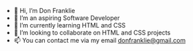 - 👋 Hi, I’m Don Franklie
- 👀 I’m an aspiring Software Developer
- 🌱 I’m currently learning HTML and CSS
- 💞️ I’m looking to collaborate on HTML and CSS projects
- 📫 You can contact me via my email donfranklie@gmail.com

<!---
DonFranklie/DonFranklie is a ✨ special ✨ repository because its `README.md` (this file) appears on your GitHub profile.
You can click the Preview link to take a look at your changes.
--->
